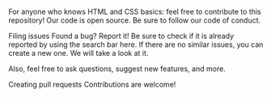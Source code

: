 For anyone who knows HTML and CSS basics: feel free to contribute to this repository! Our code is open source. Be sure to follow our code of conduct.

Filing issues Found a bug? Report it! Be sure to check if it is already reported by using the search bar here. If there are no similar issues, you can create a new one. We will take a look at it.

Also, feel free to ask questions, suggest new features, and more.

Creating pull requests Contributions are welcome! 
